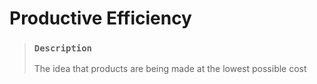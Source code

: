 # Productive Efficiency

> ### `Description`
>
> The idea that products are being made at the lowest possible cost
